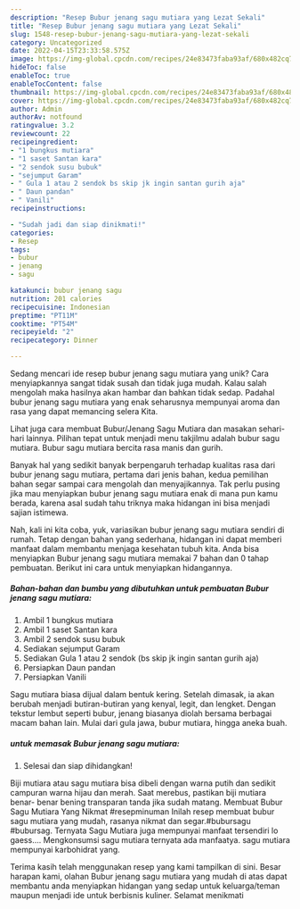 ```yaml
---
description: "Resep Bubur jenang sagu mutiara yang Lezat Sekali"
title: "Resep Bubur jenang sagu mutiara yang Lezat Sekali"
slug: 1548-resep-bubur-jenang-sagu-mutiara-yang-lezat-sekali
category: Uncategorized
date: 2022-04-15T23:33:58.575Z
image: https://img-global.cpcdn.com/recipes/24e83473faba93af/680x482cq70/bubur-jenang-sagu-mutiara-foto-resep-utama.jpg
hideToc: false
enableToc: true
enableTocContent: false
thumbnail: https://img-global.cpcdn.com/recipes/24e83473faba93af/680x482cq70/bubur-jenang-sagu-mutiara-foto-resep-utama.jpg
cover: https://img-global.cpcdn.com/recipes/24e83473faba93af/680x482cq70/bubur-jenang-sagu-mutiara-foto-resep-utama.jpg
author: Admin
authorAv: notfound
ratingvalue: 3.2
reviewcount: 22
recipeingredient:
- "1 bungkus mutiara"
- "1 saset Santan kara"
- "2 sendok susu bubuk"
- "sejumput Garam"
- " Gula 1 atau 2 sendok bs skip jk ingin santan gurih aja"
- " Daun pandan"
- " Vanili"
recipeinstructions:

- "Sudah jadi dan siap dinikmati!"
categories:
- Resep
tags:
- bubur
- jenang
- sagu

katakunci: bubur jenang sagu 
nutrition: 201 calories
recipecuisine: Indonesian
preptime: "PT11M"
cooktime: "PT54M"
recipeyield: "2"
recipecategory: Dinner

---
```





Sedang mencari ide resep bubur jenang sagu mutiara yang unik? Cara menyiapkannya sangat tidak susah dan tidak juga mudah. Kalau salah mengolah maka hasilnya akan hambar dan bahkan tidak sedap. Padahal bubur jenang sagu mutiara yang enak seharusnya mempunyai aroma dan rasa yang dapat memancing selera Kita.





Lihat juga cara membuat Bubur/Jenang Sagu Mutiara dan masakan sehari-hari lainnya. Pilihan tepat untuk menjadi menu takjilmu adalah bubur sagu mutiara. Bubur sagu mutiara bercita rasa manis dan gurih.

Banyak hal yang sedikit banyak berpengaruh terhadap kualitas rasa dari bubur jenang sagu mutiara, pertama dari jenis bahan, kedua pemilihan bahan segar sampai cara mengolah dan menyajikannya. Tak perlu pusing jika mau menyiapkan bubur jenang sagu mutiara enak di mana pun kamu berada, karena asal sudah tahu triknya maka hidangan ini bisa menjadi sajian istimewa.






Nah, kali ini kita coba, yuk, variasikan bubur jenang sagu mutiara sendiri di rumah. Tetap dengan bahan yang sederhana, hidangan ini dapat memberi manfaat dalam membantu menjaga kesehatan tubuh kita. Anda bisa menyiapkan Bubur jenang sagu mutiara memakai 7 bahan dan 0 tahap pembuatan. Berikut ini cara untuk menyiapkan hidangannya.

<!--inarticleads1-->

##### Bahan-bahan dan bumbu yang dibutuhkan untuk pembuatan Bubur jenang sagu mutiara:

1. Ambil 1 bungkus mutiara
1. Ambil 1 saset Santan kara
1. Ambil 2 sendok susu bubuk
1. Sediakan sejumput Garam
1. Sediakan  Gula 1 atau 2 sendok (bs skip jk ingin santan gurih aja)
1. Persiapkan  Daun pandan
1. Persiapkan  Vanili


Sagu mutiara biasa dijual dalam bentuk kering. Setelah dimasak, ia akan berubah menjadi butiran-butiran yang kenyal, legit, dan lengket. Dengan tekstur lembut seperti bubur, jenang biasanya diolah bersama berbagai macam bahan lain. Mulai dari gula jawa, bubur mutiara, hingga aneka buah. 

<!--inarticleads2-->

#####  untuk memasak Bubur jenang sagu mutiara:


1. Selesai dan siap dihidangkan!

Biji mutiara atau sagu mutiara bisa dibeli dengan warna putih dan sedikit campuran warna hijau dan merah. Saat merebus, pastikan biji mutiara benar- benar bening transparan tanda jika sudah matang. Membuat Bubur Sagu Mutiara Yang Nikmat #resepminuman Inilah resep membuat bubur sagu mutiara yang mudah, rasanya nikmat dan segar.#bubursagu #bubursag. Ternyata Sagu Mutiara juga mempunyai manfaat tersendiri lo gaess…. Mengkonsumsi sagu mutiara ternyata ada manfaatya. sagu mutiara mempunyai karbohidrat yang. 

Terima kasih telah menggunakan resep yang kami tampilkan di sini. Besar harapan kami, olahan Bubur jenang sagu mutiara yang mudah di atas dapat membantu anda menyiapkan hidangan yang sedap untuk keluarga/teman maupun menjadi ide untuk berbisnis kuliner. Selamat menikmati
